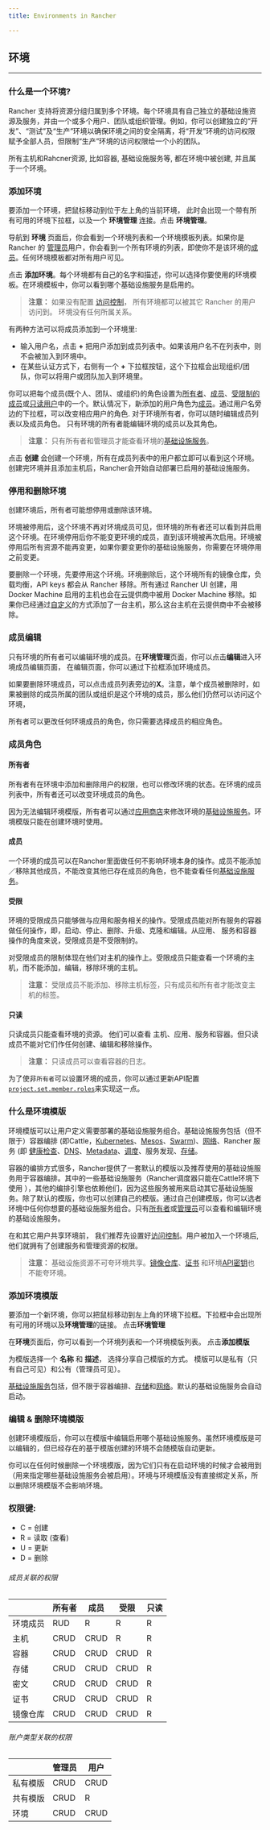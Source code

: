 ```yaml
---
title: Environments in Rancher

---
```


## 环境
---

### 什么是一个环境?

Rancher 支持将资源分组归属到多个环境。每个环境具有自己独立的基础设施资源及服务，并由一个或多个用户、团队或组织管理。例如，你可以创建独立的“开发”、“测试”及“生产”环境以确保环境之间的安全隔离，将“开发”环境的访问权限赋予全部人员，但限制“生产”环境的访问权限给一个小的团队。

所有主机和Rahcner资源, 比如容器, 基础设施服务等, 都在环境中被创建, 并且属于一个环境。

### 添加环境

要添加一个环境，把鼠标移动到位于左上角的当前环境， 此时会出现一个带有所有可用的环境下拉框，以及一个 **环境管理** 连接。点击 **环境管理**。


导航到 **环境** 页面后，你会看到一个环境列表和一个环境模板列表。如果你是 Rancher 的
[管理员]({{site.baseurl}}/rancher/{{page.version}}/{{page.lang}}/configuration/accounts/#管理员)用户，你会看到一个所有环境的列表，即使你不是该环境的[成员]({{site.baseurl}}/rancher/{{page.version}}/{{page.lang}}/environments/#成员角色)。任何环境模板都对所有用户可见。

点击 **添加环境**。每个环境都有自己的名字和描述，你可以选择你要使用的环境模板。在环境模板中，你可以看到哪个基础设施服务是启用的。

> **注意：** 如果没有配置 [访问控制]({{site.baseurl}}/rancher/{{page.version}}/{{page.lang}}/configuration/access-control/)， 所有环境都可以被其它 Rancher 的用户访问到。 环境没有任何所属关系。

有两种方法可以将成员添加到一个环境里:

-  输入用户名，点击 **+** 把用户添加到成员列表中。如果该用户名不在列表中，则不会被加入到环境中。
-  在某些认证方式下，右侧有一个 **+** 下拉框按钮，这个下拉框会出现组织/团队，你可以将用户或团队加入到环境里。

你可以把每个成员(既个人、团队、或组织)的角色设置为[所有者](#所有者)、[成员](#成员)、[受限制的成员](#受限)或[只读用户](#只读)中的一个。默认情况下，新添加的用户角色为[成员](#成员)。通过用户名旁边的下拉框，可以改变相应用户的角色. 对于环境所有者，你可以随时编辑成员列表以及成员角色。 只有环境的所有者能编辑环境的成员以及其角色。

> **注意：** 只有所有者和管理员才能查看环境的[基础设施服务]({{site.baseurl}}/rancher/{{page.version}}/{{page.lang}}/rancher-services/)。

点击 **创建** 会创建一个环境，所有在成员列表中的用户都立即可以看到这个环境。创建完环境并且添加主机后，Rancher会开始自动部署已启用的基础设施服务。

### 停用和删除环境

创建环境后，所有者可能想停用或删除该环境。

环境被停用后，这个环境不再对环境成员可见，但环境的所有者还可以看到并启用这个环境。在环境停用后你不能变更环境的成员，直到该环境被再次启用。环境被停用后所有资源不能再变更，如果你要变更你的基础设施服务，你需要在环境停用之前变更。


要删除一个环境，先要停用这个环境。环境删除后，这个环境所有的镜像仓库，负载均衡，API keys 都会从 Rancher 移除。所有通过 Rancher UI 创建，用 Docker Machine 启用的主机也会在云提供商中被用 Docker Machine 移除。如果你已经通过[自定义]({{site.baseurl}}/rancher/{{page.version}}/{{page.lang}}/hosts/custom/)的方式添加了一台主机，那么这台主机在云提供商中不会被移除。

### 成员编辑
只有环境的所有者可以编辑环境的成员。在**环境管理**页面，你可以点击**编辑**进入环境成员编辑页面， 在编辑页面，你可以通过下拉框添加环境成员。

如果要删除环境成员，可以点击成员列表旁边的**X**。注意，单个成员被删除时，如果被删除的成员所属的团队或组织是这个环境的成员，那么他们仍然可以访问这个环境，

所有者可以更改任何环境成员的角色，你只需要选择成员的相应角色。

### 成员角色

#### 所有者
所有者有在环境中添加和删除用户的权限，也可以修改环境的状态。在环境的成员列表中，所有者还可以改变环境成员的角色。

因为无法编辑环境模版，所有者可以通过[应用商店]({{site.baseurl}}/rancher/{{page.version}}/{{page.lang}}/catalog)来修改环境的[基础设施服务]({{site.baseurl}}/rancher/{{page.version}}/{{page.lang}}/rancher-services/)。环境模版只能在创建环境时使用。

#### 成员
一个环境的成员可以在Rancher里面做任何不影响环境本身的操作。成员不能添加／移除其他成员，不能改变其他已存在成员的角色，也不能查看任何[基础设施服务]({{site.baseurl}}/rancher/{{page.version}}/{{page.lang}}/rancher-services/)。

#### 受限
环境的受限成员只能够做与应用和服务相关的操作。受限成员能对所有服务的容器做任何操作，即，启动、停止、删除、升级、克隆和编辑。从应用、 服务和容器操作的角度来说，受限成员是不受限制的。

对受限成员的限制体现在他们对主机的操作上。受限成员只能查看一个环境的主机，而不能添加，编辑，移除环境的主机。

> **注意：** 受限成员不能添加、移除主机标签，只有成员和所有者才能改变主机的标签。


#### 只读
只读成员只能查看环境的资源。 他们可以查看 主机、应用、服务和容器。但只读成员不能对它们作任何创建、编辑和移除操作。


> **注意：** 只读成员可以查看容器的日志。

为了使非`所有者`可以设置环境的成员，你可以通过更新API配置[`project.set.member.roles`]({{site.baseurl}}/rancher/{{page.version}}/{{page.lang}}/api/v2-beta/api-resources/setting/)来实现这一点。

### 什么是环境模版

环境模版可以让用户定义需要部署的基础设施服务组合。基础设施服务包括（但不限于）容器编排 (即Cattle，[Kubernetes]({{site.baseurl}}/rancher/{{page.version}}/{{page.lang}}/kubernetes/)、[Mesos]({{site.baseurl}}/rancher/{{page.version}}/{{page.lang}}/mesos/)、[Swarm]({{site.baseurl}}/rancher/{{page.version}}/{{page.lang}}/swarm/))、[网络]({{site.baseurl}}/rancher/{{page.version}}/{{page.lang}}/rancher-services/networking/)、Rancher 服务 (即 [健康检查]({{site.baseurl}}/rancher/{{page.version}}/{{page.lang}}/cattle/health-checks)、[DNS]({{site.baseurl}}/rancher/{{page.version}}/{{page.lang}}/rancher-services/dns-service/)、[Metadata]({{site.baseurl}}/rancher/{{page.version}}/{{page.lang}}/rancher-services/metadata/)、[调度]({{site.baseurl}}/rancher/{{page.version}}/{{page.lang}}/cattle/scheduling/)、服务发现、[存储]({{site.baseurl}}/rancher/{{page.version}}/{{page.lang}}/rancher-services/storage-service/)。

容器的编排方式很多，Rancher提供了一套默认的模版以及推荐使用的基础设施服务用于容器编排。其中的一些基础设施服务（Rancher调度器只能在Cattle环境下使用 ），其他的编排引擎也依赖他们，因为这些服务被用来启动其它基础设施服务。除了默认的模版，你也可以创建自己的模版。通过自己创建模版，你可以选者环境中任何你想要的基础设施服务组合。只有[所有者](#所有者)或[管理员]({{site.baseurl}}/rancher/{{page.version}}/{{page.lang}}/configuration/access-control/#管理员)可以查看和编辑环境的基础设施服务。

在和其它用户共享环境前， 我们推荐先设置好[访问控制]({{site.baseurl}}/rancher/{{page.version}}/{{page.lang}}/configuration/access-control/)。用户被加入一个环境后, 他们就拥有了创建服务和管理资源的权限。

> **注意：** 基础设施资源不可夸环境共享。[镜像仓库]({{site.baseurl}}/rancher/{{page.version}}/{{page.lang}}/environments/registries/)、[证书]({{site.baseurl}}/rancher/{{page.version}}/{{page.lang}}/environments/certificates/) 和环境[API密钥]({{site.baseurl}}/rancher/{{page.version}}/{{page.lang}}/api/v2-beta/api-keys/)也不能夸环境。

### 添加环境模版

要添加一个新环境，你可以把鼠标移动到左上角的环境下拉框。下拉框中会出现所有可用的环境以及**环境管理**的链接。 点击**环境管理**

在**环境**页面后，你可以看到一个环境列表和一个环境模版列表。 点击**添加模版**

为模版选择一个 **名称** 和 **描述**， 选择分享自己模版的方式。 模版可以是私有（只有自己可见）和公有（管理员可见）。

[基础设施服务]({{site.baseurl}}/rancher/{{page.version}}/{{page.lang}}/rancher-services/)包括，但不限于容器编排、[存储]({{site.baseurl}}/rancher/{{page.version}}/{{page.lang}}/rancher-services/storage-service/)和[网络]({{site.baseurl}}/rancher/{{page.version}}/{{page.lang}}/rancher-services/networking)。默认的基础设施服务会自动启动。

### 编辑 & 删除环境模版
创建环境模版后，你可以在模版中编辑启用哪个基础设施服务。虽然环境模版是可以编辑的，但已经存在的基于模版创建的环境不会随模版自动更新。

你可以在任何时候删除一个环境模版，因为它们只有在启动环境的时候才会被用到（用来指定哪些基础设施服务会被启用）。环境与环境模版没有直接绑定关系，所以删除环境模版不会影响环境。

### 权限键:

- C = 创建
- R = 读取 (查看)
- U = 更新
- D = 删除

###### 成员关联的权限

|   | 所有者 | 成员 | 受限 | 只读 |
|---|---|---|---|---|
| 环境成员 | RUD | R | R | R |
| 主机  | CRUD | CRUD | R | R |
| 容器 | CRUD | CRUD | CRUD | R |
| 存储 | CRUD | CRUD | CRUD | R |
| 密文 | CRUD | CRUD | CRUD | R |
| 证书 | CRUD | CRUD | CRUD | R |
| 镜像仓库  | CRUD | CRUD | CRUD | R |

###### 账户类型关联的权限

|  | 管理员 | 用户 |
|---|---|---|
| 私有模版 | CRUD | CRUD |
| 共有模版 | CRUD | R |
| 环境 | CRUD | CRUD |
